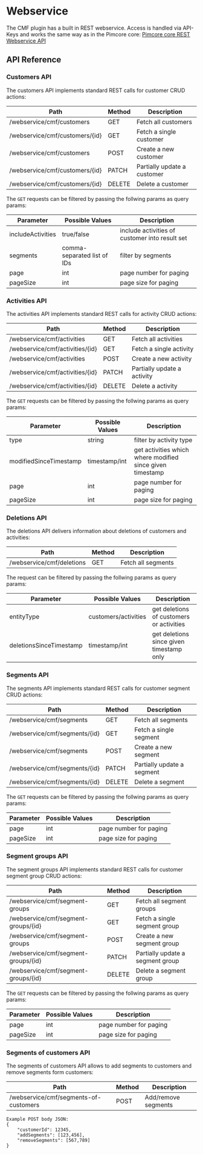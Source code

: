 # Webservice

The CMF plugin has a built in REST webservice. Access is handled via API-Keys and works the same way as in the Pimcore core:
[Pimcore core REST Webservice API](https://www.pimcore.org/docs/latest/Web_Services/index.html)

## API Reference

### Customers API

The customers API implements standard REST calls for customer CRUD actions:

| Path                    | Method | Description                 |
|-------------------------|--------|-----------------------------|
| /webservice/cmf/customers      | GET    | Fetch all customers         |
| /webservice/cmf/customers/{id} | GET    | Fetch a single customer     |
| /webservice/cmf/customers      | POST   | Create a new customer       |
| /webservice/cmf/customers/{id} | PATCH  | Partially update a customer |
| /webservice/cmf/customers/{id} | DELETE | Delete a customer           |

The `GET` requests can be filtered by passing the follwing params as query params:

| Parameter             | Possible Values               | Description                                                 |
| --------------------- |-----------------------------  |-----------------------------------------------------------  |
| includeActivities     | true/false                    | include activities of customer into result set              |
| segments              | comma-separated list of IDs   | filter by segments                                          |
| page                  | int                           | page number for paging                                      |
| pageSize              | int                           | page size   for paging                                      |


### Activities API

The activities API implements standard REST calls for activity CRUD actions:

| Path                    | Method | Description                   |
|-------------------------|--------|-------------------------------|
| /webservice/cmf/activities      | GET    | Fetch all activities         |
| /webservice/cmf/activities/{id} | GET    | Fetch a single activity      |
| /webservice/cmf/activities      | POST   | Create a new activity        |
| /webservice/cmf/activities/{id} | PATCH  | Partially update a activity  |
| /webservice/cmf/activities/{id} | DELETE | Delete a activity            |

The `GET` requests can be filtered by passing the follwing params as query params:

| Parameter             | Possible Values               | Description                                                    |
| --------------------- |-----------------------------  |--------------------------------------------------------------- |
| type                  | string                        | filter by activity type                                        |
| modifiedSinceTimestamp| timestamp/int                 | get activities which where modified since given timestamp      |
| page                  | int                           | page number for paging                                         |
| pageSize              | int                           | page size   for paging                                         |

### Deletions API

The deletions API delivers information about deletions of customers and activities:

| Path                     | Method | Description                   |
|--------------------------|--------|-------------------------------|
| /webservice/cmf/deletions       | GET    | Fetch all segments            |

The request can be filtered by passing the follwing params as query params:

| Parameter               | Possible Values               | Description                                                    |
| ----------------------- |-----------------------------  |--------------------------------------------------------------- |
| entityType              | customers/activities          | get deletions of customers or activities                       |
| deletionsSinceTimestamp | timestamp/int                 | get deletions since given timestamp only                       |


### Segments API

The segments API implements standard REST calls for customer segment CRUD actions:

| Path                     | Method | Description                   |
|--------------------------|--------|-------------------------------|
| /webservice/cmf/segments        | GET    | Fetch all segments            |
| /webservice/cmf/segments/{id}   | GET    | Fetch a single segment        |
| /webservice/cmf/segments        | POST   | Create a new segment          |
| /webservice/cmf/segments/{id}   | PATCH  | Partially update a segment    |
| /webservice/cmf/segments/{id}   | DELETE | Delete a segment              |

The `GET` requests can be filtered by passing the follwing params as query params:

| Parameter             | Possible Values               | Description                                                    |
| --------------------- |-----------------------------  |--------------------------------------------------------------- |
| page                  | int                           | page number for paging                                         |
| pageSize              | int                           | page size   for paging                                         |

### Segment groups API

The segment groups API implements standard REST calls for customer segment group CRUD actions:

| Path                           | Method | Description                           |
|--------------------------------|--------|---------------------------------------|
| /webservice/cmf/segment-groups        | GET    | Fetch all segment groups              |
| /webservice/cmf/segment-groups/{id}   | GET    | Fetch a single segment group          |
| /webservice/cmf/segment-groups        | POST   | Create a new segment group            |
| /webservice/cmf/segment-groups/{id}   | PATCH  | Partially update a segment group      |
| /webservice/cmf/segment-groups/{id}   | DELETE | Delete a segment group                |

The `GET` requests can be filtered by passing the follwing params as query params:

| Parameter             | Possible Values               | Description                                                    |
| --------------------- |-----------------------------  |--------------------------------------------------------------- |
| page                  | int                           | page number for paging                                         |
| pageSize              | int                           | page size   for paging                                         |

### Segments of customers API

The segments of customers API allows to add segments to customers and remove segments form customers:

| Path                           | Method | Description                           |
|--------------------------------|--------|---------------------------------------|
| /webservice/cmf/segments-of-customers | POST    | Add/remove segments                   |

``` 
Example POST body JSON:
{
    "customerId": 12345,
    "addSegments": [123,456],
    "removeSegments": [567,789]
}
```